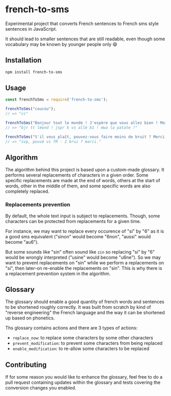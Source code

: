 # french-to-sms

Experimental project that converts French sentences to French sms style sentences in JavaScript.

It should lead to smaller sentences that are still readable, even though some vocabulary may be known by younger people only 😄

## Installation

```bash
npm install french-to-sms
```

## Usage

```javascript
const frenchToSms = require('french-to-sms');

frenchToSms("coucou");
// => "cc"

frenchToSms("Bonjour tout le monde ! J'espère que vous allez bien ! Moi la patate !");
// => "bjr tt lmond ! jspr k vs allé b1 ! mwa la patate !"

frenchToSms("S'il vous plaît, pouvez-vous faire moins de bruit ? Merci.");
// => "svp, pouvé vs fR - 2 brui ? marci."
```


## Algorithm

The algorithm behind this project is based upon a custom-made glossary. It performs several replacements of characters in a given order. Some specific replacements are made at the end of words, others at the start of words, other in the middle of them, and some specific words are also completely replaced.

### Replacements prevention
By default, the whole text input is subject to replacements. Though, some characters can be protected from replacements for a given time.

For instance, we may want to replace every occurence of "si" by "6" as it is a good sms equivalent ("sinon" would become "6non", "aussi" would become "au6").

But some sounds like "sin" often sound like `zin` so replacing "si" by "6" would be wrongly interpreted ("usine" would become "u6ne").
So we may want to prevent replacements on "sin" while we perform a replacements on "si", then later-on re-enable the replacements on "sin".
This is why there is a replacement prevention system in the algorithm.


## Glossary

The glossary should enable a good quantity of french words and sentences to be shortened roughly correctly.
It was built from scratch by kind of "reverse engineering" the French language and the way it can be shortened up based on phonetics.

Ths glossary contains actions and there are 3 types of actions:
- `replace_now`: to replace some characters by some other characters
- `prevent_modification`: to prevent some characters from being replaced
- `enable_modification`: to re-allow some characters to be replaced


## Contributing

If for some reason you would like to enhance the glossary, feel free to do a pull request containing updates within the glossary and tests covering the conversion changes you enabled.
